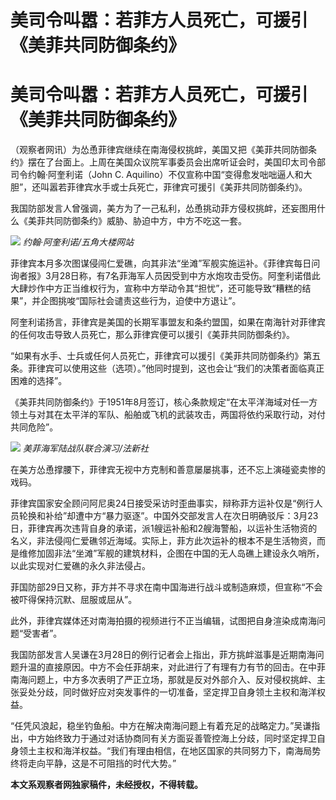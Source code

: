 # 美司令叫嚣：若菲方人员死亡，可援引《美菲共同防御条约》

# 美司令叫嚣：若菲方人员死亡，可援引《美菲共同防御条约》

（观察者网讯）为怂恿菲律宾继续在南海侵权挑衅，美国又把《美菲共同防御条约》摆在了台面上。上周在美国众议院军事委员会出席听证会时，美国印太司令部司令约翰·阿奎利诺（John
C. Aquilino）不仅宣称中国“变得愈发咄咄逼人和大胆”，还叫嚣若菲律宾水手或士兵死亡，菲律宾可援引《美菲共同防御条约》。

我国防部发言人曾强调，美方为了一己私利，怂恿挑动菲方侵权挑衅，还妄图用什么《美菲共同防御条约》威胁、胁迫中方，中方不吃这一套。

![](https://inews.gtimg.com/om_bt/Ol8UpA_WfvlUOELydaYvekZiON8IkXFY69nLK20oMvDaYAA/1000)
_约翰·阿奎利诺/五角大楼网站_

菲律宾本月多次图谋侵闯仁爱礁，向其非法“坐滩”军舰实施运补。《菲律宾每日问询者报》3月28日称，有7名菲海军人员因受到中方水炮攻击受伤。阿奎利诺借此大肆炒作中方正当维权行为，宣称中方举动令其“担忧”，还可能导致“糟糕的结果”，并企图挑唆“国际社会谴责这些行为，迫使中方退让”。

阿奎利诺扬言，菲律宾是美国的长期军事盟友和条约盟国，如果在南海针对菲律宾的任何攻击导致人员死亡，那么菲律宾便可以援引《美菲共同防御条约》。

“如果有水手、士兵或任何人员死亡，菲律宾可以援引《美菲共同防御条约》第五条。菲律宾可以使用这些（选项）。”他同时提到，这也会让“我们的决策者面临真正困难的选择”。

《美菲共同防御条约》于1951年8月签订，核心条款规定“在太平洋海域对任一方领土与对其在太平洋的军队、船舶或飞机的武装攻击，两国将依约采取行动，对付共同危险”。

![](https://inews.gtimg.com/om_bt/ONIJttuqWYt7c2q_h5NCU181BrG56-qL5szXOUTNrFKPoAA/1000)
_美菲海军陆战队联合演习/法新社_

在美方怂恿撑腰下，菲律宾无视中方克制和善意屡屡挑事，还不忘上演碰瓷卖惨的戏码。

菲律宾国家安全顾问阿尼奥24日接受采访时歪曲事实，辩称菲方运补仅是“例行人员轮换和补给”却遭中方“暴力驱逐”。中国外交部发言人在次日明确驳斥：3月23日，菲律宾再次违背自身的承诺，派1艘运补船和2艘海警船，以运补生活物资的名义，非法侵闯仁爱礁邻近海域。实际上，菲方此次运补的根本不是生活物资，而是维修加固非法“坐滩”军舰的建筑材料，企图在中国的无人岛礁上建设永久哨所，以此实现对仁爱礁的永久非法侵占。

菲国防部29日又称，菲方并不寻求在南中国海进行战斗或制造麻烦，但宣称“不会被吓得保持沉默、屈服或屈从”。

此外，菲律宾媒体还对南海拍摄的视频进行不正当编辑，试图把自身渲染成南海问题“受害者”。

我国防部发言人吴谦在3月28日的例行记者会上指出，菲方挑衅滋事是近期南海问题升温的直接原因。中方不会任菲胡来，对此进行了有理有力有节的回击。在中菲南海问题上，中方多次表明了严正立场，那就是反对外部介入、反对侵权挑衅、主张妥处分歧，同时做好应对突发事件的一切准备，坚定捍卫自身领土主权和海洋权益。

“任凭风浪起，稳坐钓鱼船。中方在解决南海问题上有着充足的战略定力。”吴谦指出，中方始终致力于通过对话协商同有关方面妥善管控海上分歧，同时坚定捍卫自身领土主权和海洋权益。“我们有理由相信，在地区国家的共同努力下，南海局势终将走向平静，这是不可阻挡的时代大势。”

**本文系观察者网独家稿件，未经授权，不得转载。**

